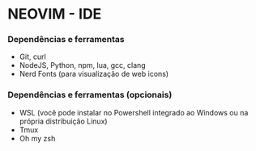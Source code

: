 # NEOVIM - IDE

### Dependências e ferramentas
* Git, curl
* NodeJS, Python, npm, lua, gcc, clang
* Nerd Fonts (para visualização de web icons)

### Dependências e ferramentas (opcionais)
* WSL (você pode instalar no Powershell integrado ao Windows ou na própria distribuição Linux)
* Tmux
* Oh my zsh

